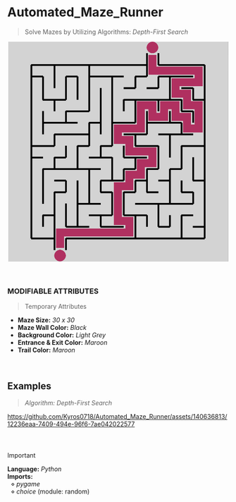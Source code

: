 # Automated_Maze_Runner
>  Solve Mazes by Utilizing Algorithms: _Depth-First Search_

<p align="center">
  <img src = https://github.com/Kyros0718/Automated_Maze_Runner/blob/main/Assets/15x15_Solved-Maze.png width="500">
</p>

&nbsp;

### MODIFIABLE ATTRIBUTES
>Temporary Attributes
- **Maze Size:** _30 x 30_
- **Maze Wall Color:** _Black_
- **Background Color:** _Light Grey_
- **Entrance & Exit Color:** _Maroon_
- **Trail Color:** _Maroon_

&nbsp;

## Examples
> _Algorithm: Depth-First Search_

https://github.com/Kyros0718/Automated_Maze_Runner/assets/140636813/12236eaa-7409-494e-96f6-7ae042022577

&nbsp;

###
> [!IMPORTANT]  
> **Language:** _Python_  
> **Imports:**  
> &nbsp; $\diamond$ _pygame_  
> &nbsp; $\diamond$ _choice_ (module: random) 
